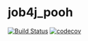 # job4j_pooh
[![Build Status](https://app.travis-ci.com/EDGE775/job4j_pooh.svg?branch=master)](https://app.travis-ci.com/EDGE775/job4j_pooh)
[![codecov](https://codecov.io/gh/EDGE775/job4j_pooh/branch/master/graph/badge.svg?token=N7X9X63WK0)](https://codecov.io/gh/EDGE775/job4j_pooh)